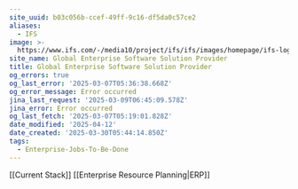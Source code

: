 ```yaml
---
site_uuid: b03c056b-ccef-49ff-9c16-df5da0c57ce2
aliases:
  - IFS
image: >-
  https://www.ifs.com/-/media10/project/ifs/ifs/images/homepage/ifs-logo-2021-background.jpg
site_name: Global Enterprise Software Solution Provider
title: Global Enterprise Software Solution Provider
og_errors: true
og_last_error: '2025-03-07T05:36:38.668Z'
og_error_message: Error occurred
jina_last_request: '2025-03-09T06:45:09.578Z'
jina_error: Error occurred
og_last_fetch: '2025-03-07T05:19:01.828Z'
date_modified: '2025-04-12'
date_created: '2025-03-30T05:44:14.850Z'
tags:
  - Enterprise-Jobs-To-Be-Done
---
```





















































[[Current Stack]]
[[Enterprise Resource Planning|ERP]]


